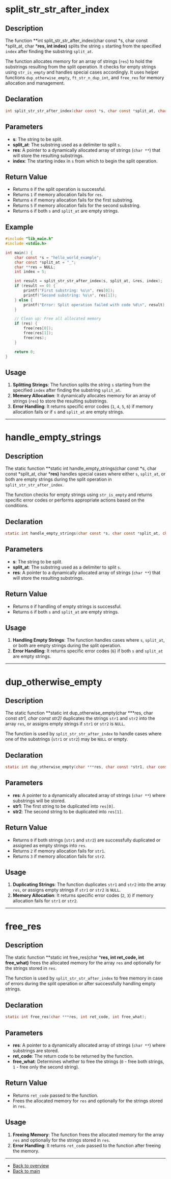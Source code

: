 # split_str_str_after_index

## Description

The function **int split_str_str_after_index(char const *s, char const *split_at, char ***res, int index)** splits the string `s` starting from the specified `index` after finding the substring `split_at`.

The function allocates memory for an array of strings (`res`) to hold the substrings resulting from the split operation. It checks for empty strings using `str_is_empty` and handles special cases accordingly. It uses helper functions `dup_otherwise_empty`, `ft_str_n_dup_int`, and `free_res` for memory allocation and management.

## Declaration

```c
int split_str_str_after_index(char const *s, char const *split_at, char ***res, int index);
```

## Parameters

- **s**: The string to be split.
- **split_at**: The substring used as a delimiter to split `s`.
- **res**: A pointer to a dynamically allocated array of strings (`char **`) that will store the resulting substrings.
- **index**: The starting index in `s` from which to begin the split operation.

## Return Value

- Returns `0` if the split operation is successful.
- Returns `1` if memory allocation fails for `res`.
- Returns `4` if memory allocation fails for the first substring.
- Returns `5` if memory allocation fails for the second substring.
- Returns `6` if both `s` and `split_at` are empty strings.

## Example

```c
#include "lib_main.h"
#include <stdio.h>

int main() {
    char const *s = "hello_world_example";
    char const *split_at = "_";
    char **res = NULL;
    int index = 5;

    int result = split_str_str_after_index(s, split_at, &res, index);
    if (result == 0) {
        printf("First substring: %s\n", res[0]);
        printf("Second substring: %s\n", res[1]);
    } else {
        printf("Error: Split operation failed with code %d\n", result);
    }

    // Clean up: Free all allocated memory
    if (res) {
        free(res[0]);
        free(res[1]);
        free(res);
    }

    return 0;
}
```

## Usage

1. **Splitting Strings**: The function splits the string `s` starting from the specified `index` after finding the substring `split_at`.
2. **Memory Allocation**: It dynamically allocates memory for an array of strings (`res`) to store the resulting substrings.
3. **Error Handling**: It returns specific error codes (`1`, `4`, `5`, `6`) if memory allocation fails or if `s` and `split_at` are empty strings.

---

# handle_empty_strings

## Description

The static function **static int handle_empty_strings(char const *s, char const *split_at, char ***res)** handles special cases where either `s`, `split_at`, or both are empty strings during the split operation in `split_str_str_after_index`.

The function checks for empty strings using `str_is_empty` and returns specific error codes or performs appropriate actions based on the conditions.

## Declaration

```c
static int handle_empty_strings(char const *s, char const *split_at, char ***res);
```

## Parameters

- **s**: The string to be split.
- **split_at**: The substring used as a delimiter to split `s`.
- **res**: A pointer to a dynamically allocated array of strings (`char **`) that will store the resulting substrings.

## Return Value

- Returns `0` if handling of empty strings is successful.
- Returns `6` if both `s` and `split_at` are empty strings.

## Usage

1. **Handling Empty Strings**: The function handles cases where `s`, `split_at`, or both are empty strings during the split operation.
2. **Error Handling**: It returns specific error codes (`6`) if both `s` and `split_at` are empty strings.

---

# dup_otherwise_empty

## Description

The static function **static int dup_otherwise_empty(char ***res, char const *str1, char const *str2)** duplicates the strings `str1` and `str2` into the array `res`, or assigns empty strings if `str1` or `str2` is `NULL`.

The function is used by `split_str_str_after_index` to handle cases where one of the substrings (`str1` or `str2`) may be `NULL` or empty.

## Declaration

```c
static int dup_otherwise_empty(char ***res, char const *str1, char const *str2);
```

## Parameters

- **res**: A pointer to a dynamically allocated array of strings (`char **`) where substrings will be stored.
- **str1**: The first string to be duplicated into `res[0]`.
- **str2**: The second string to be duplicated into `res[1]`.

## Return Value

- Returns `0` if both strings (`str1` and `str2`) are successfully duplicated or assigned as empty strings into `res`.
- Returns `2` if memory allocation fails for `str1`.
- Returns `3` if memory allocation fails for `str2`.

## Usage

1. **Duplicating Strings**: The function duplicates `str1` and `str2` into the array `res`, or assigns empty strings if `str1` or `str2` is `NULL`.
2. **Memory Allocation**: It returns specific error codes (`2`, `3`) if memory allocation fails for `str1` or `str2`.

---

# free_res

## Description

The static function **static int free_res(char ***res, int ret_code, int free_what)** frees the allocated memory for the array `res` and optionally for the strings stored in `res`.

The function is used by `split_str_str_after_index` to free memory in case of errors during the split operation or after successfully handling empty strings.

## Declaration

```c
static int free_res(char ***res, int ret_code, int free_what);
```

## Parameters

- **res**: A pointer to a dynamically allocated array of strings (`char **`) where substrings are stored.
- **ret_code**: The return code to be returned by the function.
- **free_what**: Determines whether to free the strings (`0` - free both strings, `1` - free only the second string).

## Return Value

- Returns `ret_code` passed to the function.
- Frees the allocated memory for `res` and optionally for the strings stored in `res`.

## Usage

1. **Freeing Memory**: The function frees the allocated memory for the array `res` and optionally for the strings stored in `res`.
2. **Error Handling**: It returns `ret_code` passed to the function after freeing the memory.

---

- [Back to overview](../Overview_about_function.md)
- [Back to main](/)
